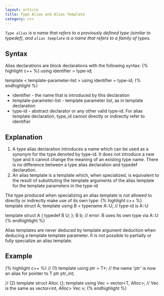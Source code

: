 ```yaml
---
layout: article
title: Type Alias and Alias Template
category: c++
---
```

*`Type alias` is a name that refers to a previously defined type (similar to typedef), and `alias template` is a name that refers to a family of types.*

## Syntax
Alias declarations are block declarations with the following syntax:
{% highlight c++ %}
using identifier = type-id;

template < template-parameter-list >
using identifier = type-id;
{% endhighlight %}

* identifier - the name that is introduced by this declaration
* template-parameter-list - template parameter list, as in template declaration
* type-id - abstract declarator or any other valid type-id. For alias template declaration, type_id cannot directly or indirectly refer to identifier

## Explanation
1. A type alias declaration introduces a name which can be used as a synonym for the type denoted by type-id. It does not introduce a new type and it cannot change the meaning of an existing type name. There is no difference between a type alias declaration and typedef declaration.
2. An alias template is a template which, when specialized, is equivalent to the result of substituting the template arguments of the alias template for the template parameters in the type-id

The type produced when specializing an alias template is not allowed to directly or indirectly make use of its own type:
{% highlight c++ %}
template <class T> struct A;
template <class T> using B = typename A<T>::U; // type-id is A<T>::U

template <class T> struct A 
{
    typedef B<T> U;
};
B<short> b; // error: B<short> uses its own type via A<short>::U
{% endhighlight %}

Alias templates are never deduced by template argument deduction when deducing a template template parameter. It is not possible to partially or fully specialize an alias template.


## Example
{% highlight c++ %}
// (1)
template<typename T> using ptr = T*; 
// the name 'ptr<T>' is now an alias for pointer to T
ptr<int> ptr_int;

// (2)
template<class T> struct Alloc {};
template<class T> 
using Vec = vector<T, Alloc<T>>;
// Vec<int> is the same as vector<int, Alloc<int>>
Vec<int> v; 
{% endhighlight %}


